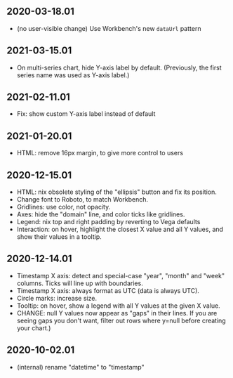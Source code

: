 2020-03-18.01
-------------

* (no user-visible change) Use Workbench's new `dataUrl` pattern

2021-03-15.01
-------------

* On multi-series chart, hide Y-axis label by default. (Previously, the first
  series name was used as Y-axis label.)

2021-02-11.01
-------------

* Fix: show custom Y-axis label instead of default

2021-01-20.01
-------------

* HTML: remove 16px margin, to give more control to users

2020-12-15.01
-------------

* HTML: nix obsolete styling of the "ellipsis" button and fix its position.
* Change font to Roboto, to match Workbench.
* Gridlines: use color, not opacity.
* Axes: hide the "domain" line, and color ticks like gridlines.
* Legend: nix top and right padding by reverting to Vega defaults
* Interaction: on hover, highlight the closest X value and all Y values, and
  show their values in a tooltip.

2020-12-14.01
-------------

* Timestamp X axis: detect and special-case "year", "month" and "week" columns.
  Ticks will line up with boundaries.
* Timestamp X axis: always format as UTC (data is always UTC).
* Circle marks: increase size.
* Tooltip: on hover, show a legend with all Y values at the given X value.
* CHANGE: null Y values now appear as "gaps" in their lines. If you are seeing
  gaps you don't want, filter out rows where y=null before creating your
  chart.)

2020-10-02.01
-------------

* (internal) rename "datetime" to "timestamp"
